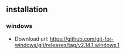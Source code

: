 ## installation
### windows
- Download url: https://github.com/git-for-windows/git/releases/tag/v2.14.1.windows.1
